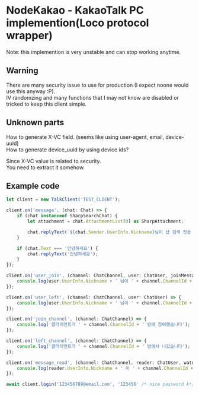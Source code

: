 # NodeKakao - KakaoTalk PC implemention(Loco protocol wrapper)

Note: this implemention is very unstable and can stop working anytime.

## Warning

There are many security issue to use for production (I expect noone would use this anyway :P).  
IV randomzing and many functions that I may not know are disabled or tricked to keep this client simple.

## Unknown parts

How to generate X-VC field. (seems like using user-agent, email, device-uuid)  
How to generate device_uuid by using device ids?  
  
Since X-VC value is related to security.  
You need to extract it somehow.

## Example code

```javascript
let client = new TalkClient('TEST_CLIENT');

client.on('message', (chat: Chat) => {
    if (chat instanceof SharpSearchChat) {
        let attachment = chat.AttachmentList[0] as SharpAttachment;

        chat.replyText(`${chat.Sender.UserInfo.Nickname}님이 샵 검색 전송 ${attachment.Question}. 리다이렉트 경로: ${attachment.RedirectURL}`);
    }

    if (chat.Text === '안녕하세요') {
        chat.replyText('안녕하세요');
    }
});

client.on('user_join', (channel: ChatChannel, user: ChatUser, joinMessage: string) => {
    console.log(user.UserInfo.Nickname + ' 님이 ' + channel.ChannelId + ' 방에 참여했습니다. 참가메세지: ' + joinMessage);
});

client.on('user_left', (channel: ChatChannel, user: ChatUser) => {
    console.log(user.UserInfo.Nickname + ' 님이 ' + channel.ChannelId + ' 방에서 나갔습니다.');
});

client.on('join_channel', (channel: ChatChannel) => {
    console.log('클라이언트가 ' + channel.ChannelId + ' 방에 참여했습니다');
});

client.on('left_channel', (channel: ChatChannel) => {
    console.log('클라이언트가 ' + channel.ChannelId + ' 방에서 나갔습니다');
});

client.on('message_read', (channel: ChatChannel, reader: ChatUser, watermark: Long) => {
    console.log(reader.UserInfo.Nickname + ' 이 ' + channel.ChannelId + ' 방의 글을 읽었습니다. 워터마크: ' + watermark);
});

await client.login('123456789@email.com', '123456' /* nice password k*/, 'random base64 device id', 'xvc value');
```
